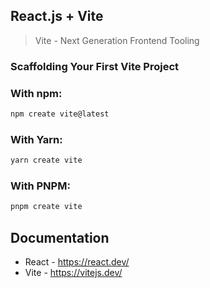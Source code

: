 ## React.js + Vite

> Vite - Next Generation Frontend Tooling

### Scaffolding Your First Vite Project

### With npm:
```bash
npm create vite@latest
```

### With Yarn:
```bash
yarn create vite
```

### With PNPM:
```bash
pnpm create vite
```

## Documentation
- React - https://react.dev/
- Vite - https://vitejs.dev/
